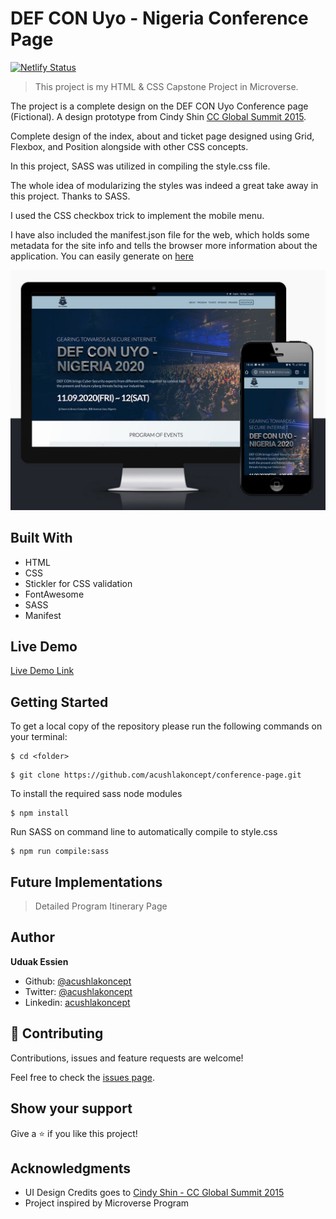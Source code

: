 # DEF CON Uyo - Nigeria Conference Page

[![Netlify Status](https://api.netlify.com/api/v1/badges/9dfe44d9-6bf9-4cd1-84f0-47825b00fcff/deploy-status)](https://app.netlify.com/sites/defconuyo/deploys)

> This project is my HTML & CSS Capstone Project in Microverse.

The project is a complete design on the DEF CON Uyo Conference page (Fictional). A design prototype from Cindy Shin [CC Global Summit 2015](https://www.behance.net/gallery/29845175/CC-Global-Summit-2015).

Complete design of the index, about and ticket page designed using Grid, Flexbox, and Position alongside with other CSS concepts.

In this project, SASS was utilized in compiling the style.css file.

The whole idea of modularizing the styles was indeed a great take away in this project. Thanks to SASS.

I used the CSS checkbox trick to implement the mobile menu.

I have also included the manifest.json file for the web, which holds some metadata for the site info and tells the browser more information about the application. You can easily generate on [here](https://tomitm.github.io/appmanifest/)

![screenshot](./imgs/screenshot.jpg)

## Built With

- HTML
- CSS
- Stickler for CSS validation
- FontAwesome
- SASS
- Manifest

## Live Demo

[Live Demo Link](https://defconuyo.netlify.app/)

## Getting Started

To get a local copy of the repository please run the following commands on your terminal:

```
$ cd <folder>
```

```
$ git clone https://github.com/acushlakoncept/conference-page.git
```

To install the required sass node modules

```
$ npm install

```

Run SASS on command line to automatically compile to style.css

```
$ npm run compile:sass

```

## Future Implementations

> Detailed Program Itinerary Page

## Author

**Uduak Essien**

- Github: [@acushlakoncept](https://github.com/acushlakoncept/)
- Twitter: [@acushlakoncept](https://twitter.com/acushlakoncept)
- Linkedin: [acushlakoncept](https://www.linkedin.com/in/acushlakoncept/)

## 🤝 Contributing

Contributions, issues and feature requests are welcome!

Feel free to check the [issues page](https://github.com/acushlakoncept/conference-page/issues).

## Show your support

Give a ⭐️ if you like this project!

## Acknowledgments

- UI Design Credits goes to [Cindy Shin - CC Global Summit 2015](https://www.behance.net/gallery/29845175/CC-Global-Summit-2015)
- Project inspired by Microverse Program
